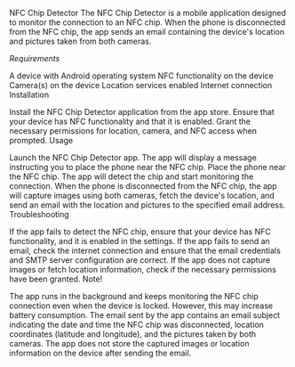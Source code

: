 NFC Chip Detector
The NFC Chip Detector is a mobile application designed to monitor the connection to an NFC chip. When the phone is disconnected from the NFC chip, the app sends an email containing the device's location and pictures taken from both cameras.

*Requirements*

A device with Android operating system
NFC functionality on the device
Camera(s) on the device
Location services enabled
Internet connection
Installation

Install the NFC Chip Detector application from the app store.
Ensure that your device has NFC functionality and that it is enabled.
Grant the necessary permissions for location, camera, and NFC access when prompted.
Usage

Launch the NFC Chip Detector app.
The app will display a message instructing you to place the phone near the NFC chip.
Place the phone near the NFC chip. The app will detect the chip and start monitoring the connection.
When the phone is disconnected from the NFC chip, the app will capture images using both cameras, fetch the device's location, and send an email with the location and pictures to the specified email address.
Troubleshooting

If the app fails to detect the NFC chip, ensure that your device has NFC functionality, and it is enabled in the settings.
If the app fails to send an email, check the internet connection and ensure that the email credentials and SMTP server configuration are correct.
If the app does not capture images or fetch location information, check if the necessary permissions have been granted.
Note!

The app runs in the background and keeps monitoring the NFC chip connection even when the device is locked. However, this may increase battery consumption.
The email sent by the app contains an email subject indicating the date and time the NFC chip was disconnected, location coordinates (latitude and longitude), and the pictures taken by both cameras.
The app does not store the captured images or location information on the device after sending the email.
